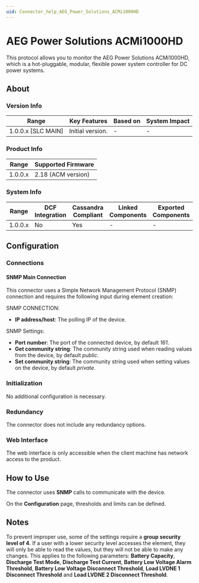 ```yaml
---
uid: Connector_help_AEG_Power_Solutions_ACMi1000HD
---
```


# AEG Power Solutions ACMi1000HD

This protocol allows you to monitor the AEG Power Solutions ACMi1000HD, which is a hot-pluggable, modular, flexible power system controller for DC power systems.

## About

### Version Info

| Range                | Key Features     | Based on     | System Impact     |
|----------------------|------------------|--------------|-------------------|
| 1.0.0.x \[SLC MAIN\] | Initial version. | \-           | \-                |

### Product Info

| Range     | Supported Firmware     |
|-----------|------------------------|
| 1.0.0.x   | 2.18 (ACM version)     |

### System Info

| Range     | DCF Integration     | Cassandra Compliant     | Linked Components     | Exported Components     |
|-----------|---------------------|-------------------------|-----------------------|-------------------------|
| 1.0.0.x   | No                  | Yes                     | \-                    | \-                      |

## Configuration

### Connections

#### SNMP Main Connection

This connector uses a Simple Network Management Protocol (SNMP) connection and requires the following input during element creation:

SNMP CONNECTION:

- **IP address/host**: The polling IP of the device.

SNMP Settings:

- **Port number**: The port of the connected device, by default *161*.
- **Get community string**: The community string used when reading values from the device, by default *public*.
- **Set community string**: The community string used when setting values on the device, by default *private*.

### Initialization

No additional configuration is necessary.

### Redundancy

The connector does not include any redundancy options.

### Web Interface

The web interface is only accessible when the client machine has network access to the product.

## How to Use

The connector uses **SNMP** calls to communicate with the device.

On the **Configuration** page, thresholds and limits can be defined.

## Notes

To prevent improper use, some of the settings require a **group security level of 4**. If a user with a lower security level accesses the element, they will only be able to read the values, but they will not be able to make any changes.
This applies to the following parameters: **Battery Capacity**, **Discharge Test Mode**, **Discharge Test Current**, **Battery Low Voltage Alarm Threshold**, **Battery Low Voltage Disconnect Threshold**, **Load LVDNE 1 Disconnect Threshold** and **Load LVDNE 2 Disconnect Threshold**.
